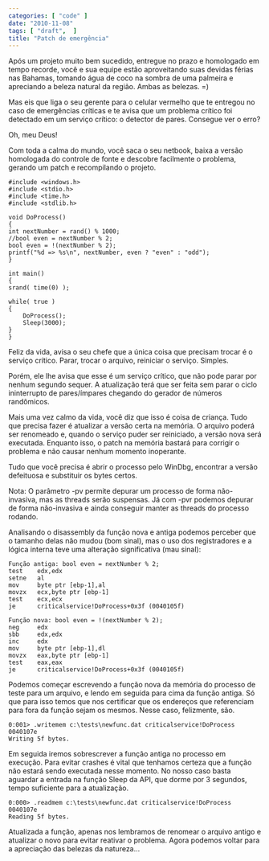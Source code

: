 ```yaml
---
categories: [ "code" ]
date: "2010-11-08"
tags: [ "draft",  ]
title: "Patch de emergência"
---
```

Após um projeto muito bem sucedido, entregue no prazo e homologado
em tempo recorde, você e sua equipe estão aproveitando suas devidas
férias nas Bahamas, tomando água de coco na sombra de uma palmeira e
apreciando a beleza natural da região. Ambas as belezas. =)

Mas eis que liga o seu gerente para o celular vermelho que te entregou
no caso de emergências críticas e te avisa que um problema crítico
foi detectado em um serviço crítico: o detector de pares. Consegue
ver o erro?

Oh, meu Deus!

Com toda a calma do mundo, você saca o seu netbook, baixa a versão
homologada do controle de fonte e descobre facilmente o problema,
gerando um patch e recompilando o projeto.

    #include <windows.h>
    #include <stdio.h>
    #include <time.h>
    #include <stdlib.h>
    
    void DoProcess()
    {
	int nextNumber = rand() % 1000;
	//bool even = nextNumber % 2;
	bool even = !(nextNumber % 2);
	printf("%d => %s\n", nextNumber, even ? "even" : "odd");
    }
    
    int main()
    {
	srand( time(0) );
    
	while( true )
	{
		DoProcess();
		Sleep(3000);
	}
    }
    
     
    

Feliz da vida, avisa o seu chefe que a única coisa que precisam
trocar é o serviço crítico. Parar, trocar o arquivo, reiniciar o
serviço. Simples.

Porém, ele lhe avisa que esse é um serviço crítico, que não pode
parar por nenhum segundo sequer. A atualização terá que ser feita
sem parar o ciclo ininterrupto de pares/ímpares chegando do gerador de
números randômicos.

Mais uma vez calmo da vida, você diz que isso é coisa de criança. Tudo
que precisa fazer é atualizar a versão certa na memória. O arquivo
poderá ser renomeado e, quando o serviço puder ser reiniciado, a versão
nova será executada. Enquanto isso, o patch na memória bastará para
corrigir o problema e não causar nenhum momento inoperante.

Tudo que você precisa é abrir o processo pelo WinDbg, encontrar a
versão defeituosa e substituir os bytes certos.

Nota: O parâmetro -pv permite depurar um processo de forma não-invasiva,
mas as threads serão suspensas. Já com -pvr podemos depurar de forma
não-invasiva e ainda conseguir manter as threads do processo rodando.

Analisando o disassembly da função nova e antiga podemos perceber que
o tamanho delas não mudou (bom sinal), mas o uso dos registradores e
a lógica interna teve uma alteração significativa (mau sinal):

    
    Função antiga: bool even = nextNumber % 2;
    test    edx,edx
    setne   al
    mov     byte ptr [ebp-1],al
    movzx   ecx,byte ptr [ebp-1]
    test    ecx,ecx
    je	    criticalservice!DoProcess+0x3f (0040105f)
    
    Função nova: bool even = !(nextNumber % 2);
    neg     edx
    sbb     edx,edx
    inc     edx
    mov     byte ptr [ebp-1],dl
    movzx   eax,byte ptr [ebp-1]
    test    eax,eax
    je	    criticalservice!DoProcess+0x3f (0040105f)

Podemos começar escrevendo a função nova da memória do processo
de teste para um arquivo, e lendo em seguida para cima da função
antiga. Só que para isso temos que nos certificar que os endereços
que referenciam para fora da função sejam os mesmos. Nesse caso,
felizmente, são.

    
    0:001> .writemem c:\tests\newfunc.dat criticalservice!DoProcess
    0040107e
    Writing 5f bytes.

Em seguida iremos sobrescrever a função antiga no processo em
execução. Para evitar crashes é vital que tenhamos certeza que a
função não estará sendo executada nesse momento. No nosso caso basta
aguardar a entrada na função Sleep da API, que dorme por 3 segundos,
tempo suficiente para a atualização.

    
    0:000> .readmem c:\tests\newfunc.dat criticalservice!DoProcess
    0040107e
    Reading 5f bytes.

Atualizada a função, apenas nos lembramos de renomear o arquivo antigo
e atualizar o novo para evitar reativar o problema. Agora podemos voltar
para a apreciação das belezas da natureza...
